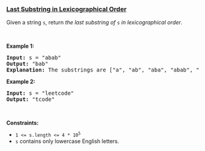 ### [Last Substring in Lexicographical Order](https://leetcode.com/problems/last-substring-in-lexicographical-order)

<p>Given a string <code>s</code>, return <em>the last substring of</em> <code>s</code> <em>in lexicographical order</em>.</p>

<p>&nbsp;</p>
<p><strong>Example 1:</strong></p>

<pre>
<strong>Input:</strong> s = &quot;abab&quot;
<strong>Output:</strong> &quot;bab&quot;
<strong>Explanation:</strong> The substrings are [&quot;a&quot;, &quot;ab&quot;, &quot;aba&quot;, &quot;abab&quot;, &quot;b&quot;, &quot;ba&quot;, &quot;bab&quot;]. The lexicographically maximum substring is &quot;bab&quot;.
</pre>

<p><strong>Example 2:</strong></p>

<pre>
<strong>Input:</strong> s = &quot;leetcode&quot;
<strong>Output:</strong> &quot;tcode&quot;
</pre>

<p>&nbsp;</p>
<p><strong>Constraints:</strong></p>

<ul>
	<li><code>1 &lt;= s.length &lt;= 4 * 10<sup>5</sup></code></li>
	<li><code>s</code> contains only lowercase English letters.</li>
</ul>
